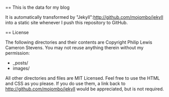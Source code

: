 == This is the data for my blog

It is automatically transformed by "Jekyll":http://github.com/mojombo/jekyll into a static site whenever I push this repository to GitHub.

== License

The following directories and their contents are Copyright Philip Lewis Cameron Stevens. You may not reuse anything therein without my permission:

* _posts/
* images/

All other directories and files are MIT Licensed. Feel free to use the HTML and CSS as you please. If you do use them, a link back to http://github.com/mojombo/jekyll would be appreciated, but is not required.
